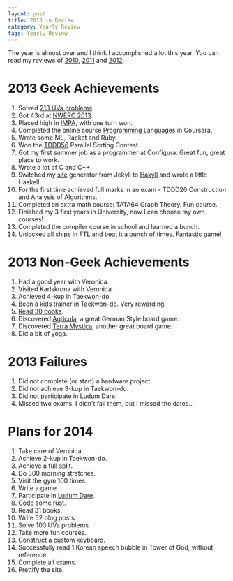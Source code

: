 ```yaml
---
layout: post
title: 2013 in Review
category: Yearly Review
tags: Yearly Review
---
```


The year is almost over and I think I accomplished a lot this year. You can read my reviews of [2010][], [2011][] and [2012][].

[2012]: /blog/2012/12/31/2012_in_review/
[2011]: /blog/2012/01/04/2011_in_review/
[2010]: /blog/2011/01/06/2010_in_review/

2013 Geek Achievements
======================
1. Solved [213 UVa problems][UVa].
1. Got 43rd at [NWERC 2013][].
1. Placed high in [IMPA][], with one turn won.
1. Completed the online course [Programming Languages][] in Coursera.
1. Wrote some ML, Racket and Ruby.
1. Won the [TDDD56][] Parallel Sorting Contest.
1. Got my first summer job as a programmer at Configura. Great fun, great place to work.
1. Wrote a lot of C and C++.
1. Switched my [site][] generator from Jekyll to [Hakyll][] and wrote a little Haskell.
1. For the first time achieved full marks in an exam - TDDD20 Construction and Analysis of Algorithms.
1. Completed an extra math course: TATA64 Graph Theory. Fun course.
1. Finished my 3 first years in University, now I can choose my own courses!
1. Completed the compiler course in school and learned a bunch.
1. Unlocked all ships in [FTL][] and beat it a bunch of times. Fantastic game!

[UVa]: http://uhunt.felix-halim.net/id/115705
[NWERC 2013]: https://chipcie.ch.tudelft.nl/
[IMPA]: http://www.ida.liu.se/projects/impa/new/results
[Programming Languages]: https://class.coursera.org/proglang-002/class
[TDDD56]: http://www.ida.liu.se/~TDDD56/
[site]: https://github.com/treeman/jonashietala
[Hakyll]: http://jaspervdj.be/hakyll/
[FTL]: http://www.ftlgame.com/

2013 Non-Geek Achievements
===========================
1. Had a good year with Veronica.
1. Visited Karlskrona with Veronica.
1. Achieved 4-kup in Taekwon-do.
1. Been a kids trainer in Taekwon-do. Very rewarding.
1. [Read 30 books][books read].
1. Discovered [Agricola][], a great German Style board game.
1. Discovered [Terra Mystica][], another great board game.
1. Did a bit of yoga.

[books read]: /blog/2013/12/31/2013_read_books/
[Agricola]: http://boardgamegeek.com/boardgame/31260/agricola
[Terra Mystica]: http://boardgamegeek.com/boardgame/120677/terra-mystica

2013 Failures
==============
1. Did not complete (or start) a hardware project.
1. Did not achieve 3-kup in Taekwon-do.
1. Did not participate in Ludum Dare.
1. Missed two exams. I didn't fail them, but I missed the dates...

Plans for 2014
===============
1. Take care of Veronica.
1. Achieve 2-kup in Taekwon-do.
1. Achieve a full split.
1. Do 300 morning stretches.
1. Visit the gym 100 times.
1. Write a game.
1. Participate in [Ludum Dare][].
1. Code some rust.
1. Read 31 books.
1. Write 52 blog posts.
1. Solve 100 UVa problems.
1. Take more fun courses.
1. Construct a custom keyboard.
1. Successfully read 1 Korean speech bubble in Tower of God, without reference.
1. Complete all exams.
1. Prettify the site.

[Ludum Dare]: http://www.ludumdare.com/

